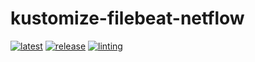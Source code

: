 # kustomize-filebeat-netflow

[![latest](https://github.com/archmachina/kustomize-filebeat-netflow/workflows/latest/badge.svg)](https://github.com/archmachina/kustomize-filebeat-netflow/actions?query=workflow%3Alatest)
[![release](https://github.com/archmachina/kustomize-filebeat-netflow/workflows/release/badge.svg)](https://github.com/archmachina/kustomize-filebeat-netflow/actions?query=workflow%3Arelease)
[![linting](https://github.com/archmachina/kustomize-filebeat-netflow/workflows/linting/badge.svg)](https://github.com/archmachina/kustomize-filebeat-netflow/actions?query=workflow%3Alinting)

